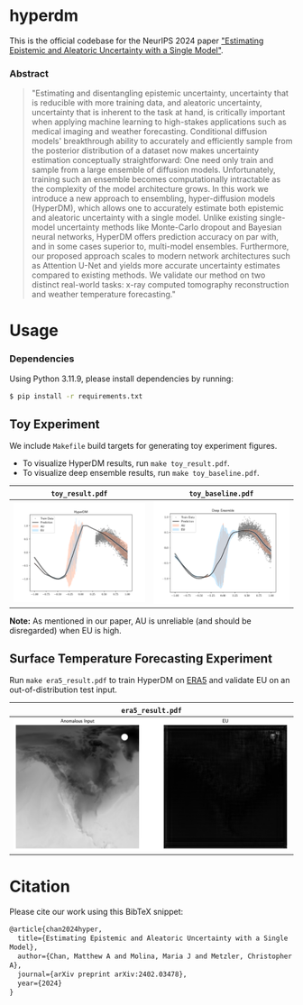 # hyperdm

This is the official codebase for the NeurIPS 2024 paper ["Estimating Epistemic and Aleatoric Uncertainty with a Single Model"](https://arxiv.org/abs/2402.03478).

### Abstract

> "Estimating and disentangling epistemic uncertainty, uncertainty that is reducible with more training data, and aleatoric uncertainty, uncertainty that is inherent to the task at hand, is critically important when applying machine learning to high-stakes applications such as medical imaging and weather forecasting. Conditional diffusion models' breakthrough ability to accurately and efficiently sample from the posterior distribution of a dataset now makes uncertainty estimation conceptually straightforward: One need only train and sample from a large ensemble of diffusion models. Unfortunately, training such an ensemble becomes computationally intractable as the complexity of the model architecture grows. In this work we introduce a new approach to ensembling, hyper-diffusion models (HyperDM), which allows one to accurately estimate both epistemic and aleatoric uncertainty with a single model. Unlike existing single-model uncertainty methods like Monte-Carlo dropout and Bayesian neural networks, HyperDM offers prediction accuracy on par with, and in some cases superior to, multi-model ensembles. Furthermore, our proposed approach scales to modern network architectures such as Attention U-Net and yields more accurate uncertainty estimates compared to existing methods. We validate our method on two distinct real-world tasks: x-ray computed tomography reconstruction and weather temperature forecasting."

# Usage

### Dependencies

Using Python 3.11.9, please install dependencies by running:

```sh
$ pip install -r requirements.txt
```

## Toy Experiment

We include `Makefile` build targets for generating toy experiment figures.

- To visualize HyperDM results, run `make toy_result.pdf`.
- To visualize deep ensemble results, run `make toy_baseline.pdf`.

|   `toy_result.pdf`   |     `toy_baseline.pdf`     |
| :------------------: | :------------------------: |
| ![](img/hyperdm.png) | ![](img/deep_ensemble.png) |

**Note:** As mentioned in our paper, AU is unreliable (and should be disregarded) when EU is high.

## Surface Temperature Forecasting Experiment

Run `make era5_result.pdf` to train HyperDM on [ERA5](https://www.ecmwf.int/en/forecasts/dataset/ecmwf-reanalysis-v5) and validate EU on an out-of-distribution test input.

| `era5_result.pdf` |
| :------------------: |
| ![](img/era5.png) |

# Citation

Please cite our work using this BibTeX snippet:

```
@article{chan2024hyper,
  title={Estimating Epistemic and Aleatoric Uncertainty with a Single Model},
  author={Chan, Matthew A and Molina, Maria J and Metzler, Christopher A},
  journal={arXiv preprint arXiv:2402.03478},
  year={2024}
}
```
